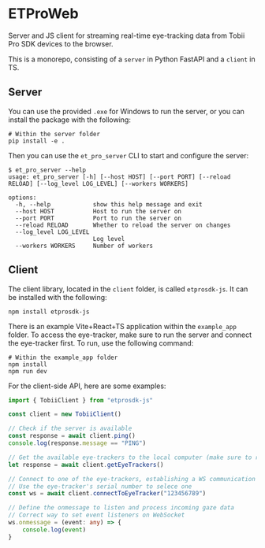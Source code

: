 # ETProWeb
Server and JS client for streaming real-time eye-tracking data from Tobii Pro SDK devices to the browser.

This is a monorepo, consisting of a ``server`` in Python FastAPI and a ``client`` in TS.

## Server

You can use the provided ``.exe`` for Windows to run the server, or you can install the package with the following:

```term
# Within the server folder
pip install -e .
```

Then you can use the ``et_pro_server`` CLI to start and configure the server:

```term
$ et_pro_server --help
usage: et_pro_server [-h] [--host HOST] [--port PORT] [--reload RELOAD] [--log_level LOG_LEVEL] [--workers WORKERS]

options:
  -h, --help            show this help message and exit
  --host HOST           Host to run the server on
  --port PORT           Port to run the server on
  --reload RELOAD       Whether to reload the server on changes
  --log_level LOG_LEVEL
                        Log level
  --workers WORKERS     Number of workers
```

## Client

The client library, located in the ``client`` folder, is called ``etprosdk-js``. It can be installed with the following:

```term
npm install etprosdk-js
```

There is an example Vite+React+TS application within the ``example_app`` folder. To access the eye-tracker, make sure to run the server and connect the eye-tracker first. To run, use the following command:

```term
# Within the example_app folder
npm install
npm run dev
```

For the client-side API, here are some examples: 

```ts
import { TobiiClient } from "etprosdk-js"

const client = new TobiiClient()

// Check if the server is available
const response = await client.ping()
console.log(response.message == "PING")

// Get the available eye-trackers to the local computer (make sure to run within an async context)
let response = await client.getEyeTrackers()

// Connect to one of the eye-trackers, establishing a WS communication
// Use the eye-tracker's serial number to selece one
const ws = await client.connectToEyeTracker("123456789")

// Define the onmessage to listen and process incoming gaze data
// Correct way to set event listeners on WebSocket
ws.onmessage = (event: any) => {
    console.log(event)
}
```


